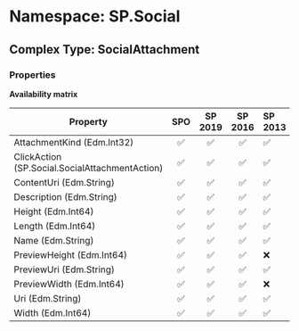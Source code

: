 # Namespace: SP.Social

## Complex Type: SocialAttachment

### Properties

**Availability matrix**

Property | SPO | SP 2019 | SP 2016 | SP 2013
----------|:---:|:-------:|:-------:|:-------
AttachmentKind (Edm.Int32) | ✅ | ✅ | ✅ | ✅
ClickAction (SP.Social.SocialAttachmentAction) | ✅ | ✅ | ✅ | ✅
ContentUri (Edm.String) | ✅ | ✅ | ✅ | ✅
Description (Edm.String) | ✅ | ✅ | ✅ | ✅
Height (Edm.Int64) | ✅ | ✅ | ✅ | ✅
Length (Edm.Int64) | ✅ | ✅ | ✅ | ✅
Name (Edm.String) | ✅ | ✅ | ✅ | ✅
PreviewHeight (Edm.Int64) | ✅ | ✅ | ✅ | ❌
PreviewUri (Edm.String) | ✅ | ✅ | ✅ | ✅
PreviewWidth (Edm.Int64) | ✅ | ✅ | ✅ | ❌
Uri (Edm.String) | ✅ | ✅ | ✅ | ✅
Width (Edm.Int64) | ✅ | ✅ | ✅ | ✅